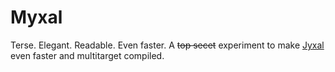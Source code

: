 # Myxal
Terse. Elegant. Readable. Even faster. A <s>top secet</s> experiment to make [Jyxal](https://github.com/Vyxal/Jyxal) even faster and multitarget compiled.

